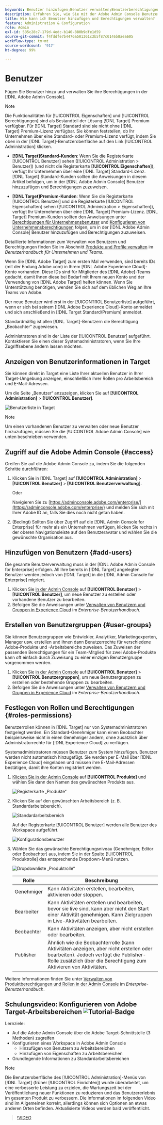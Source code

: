 ```yaml
---
keywords: Benutzer hinzufügen;Benutzer verwalten;Benutzerberechtigungen
description: Erfahren Sie, wie Sie mit der Adobe Admin Console Benutzer und deren Berechtigungen in Adobe Target verwalten können.
title: Wie kann ich Benutzer hinzufügen und Berechtigungen verwalten?
feature: Administration & Configuration
role: Admin
exl-id: 535c28c7-179d-4edc-b140-880b9dfe1d59
source-git-commit: f4fddfe7b4476a501361c3b5f87c0146b8aea605
workflow-type: tm+mt
source-wordcount: '917'
ht-degree: 99%

---
```


# Benutzer

Fügen Sie Benutzer hinzu und verwalten Sie ihre Berechtigungen in der [!DNL Adobe Admin Console].

>[!NOTE]
>
>Die Funktionalitäten für [!UICONTROL Eigenschaften] und [!UICONTROL Berechtigungen] sind als Bestandteil der Lösung [!DNL Target] Premium verfügbar. Für [!DNL Target] Standard sind sie nicht ohne [!DNL Target] Premium-Lizenz verfügbar.
>Sie können feststellen, ob Ihr Unternehmen über eine Standard- oder Premium-Lizenz verfügt, indem Sie oben in der [!DNL Target]-Benutzeroberfläche auf den Link [!UICONTROL Administration] klicken.
>
>* **[!DNL Target]Standard-Kunden**: Wenn Sie die Registerkarte [!UICONTROL Benutzer] sehen ([!UICONTROL Administration > Benutzer]) (und nicht die Registerkarte **[!UICONTROL Eigenschaften]**), verfügt Ihr Unternehmen über eine [!DNL Target] Standard-Lizenz. [!DNL Target] Standard-Kunden sollten die Anweisungen in diesem Artikel befolgen, um in der [!DNL Adobe Admin Console] Benutzer hinzuzufügen und Berechtigungen zuzuweisen.
>
>* **[!DNL Target]Premium-Kunden**: Wenn Sie die Registerkarte [!UICONTROL Benutzer] und die Registerkarte [!UICONTROL Eigenschaften] sehen ([!UICONTROL Administration > Eigenschaften]), verfügt Ihr Unternehmen über eine [!DNL Target] Premium-Lizenz. [!DNL Target] Premium-Kunden sollten den Anweisungen unter [Berechtigungen für Unternehmensbenutzer](/help/main/administrating-target/c-user-management/property-channel/property-channel.md) und [Konfigurieren von Unternehmensberechtigungen](/help/main/administrating-target/c-user-management/property-channel/properties-overview.md) folgen, um in der [!DNL Adobe Admin Console] Benutzer hinzuzufügen und Berechtigungen zuzuweisen.
>
>Detaillierte Informationen zum Verwalten von Benutzern und Berechtigungen finden Sie im Abschnitt [Produkte und Profile verwalten](https://helpx.adobe.com/de/enterprise/using/manage-products-and-profiles.html) im *Benutzerhandbuch für Unternehmen und Teams*.

Wenn Sie [!DNL Adobe Target] zum ersten Mal verwenden, sind bereits IDs (mit der Endung Adobe.com) in Ihrem [!DNL Adobe Experience Cloud]-Konto vorhanden. Diese IDs sind für Mitglieder des [!DNL Adobe]-Teams gedacht, damit Ihnen diese bei Bedarf mit Ihrem neuen Konto und der Verwendung von [!DNL Adobe Target] helfen können. Wenn Sie Unterstützung benötigen, wenden Sie sich auf dem üblichen Weg an Ihre Teams von Adobe.

Der neue Benutzer wird erst in der [!UICONTROL Benutzerliste] aufgeführt, wenn er sich bei seinem [!DNL Adobe Experience Cloud]-Konto anmeldet und sich anschließend in [!DNL Target Standard/Premium] anmeldet.

Standardmäßig ist allen [!DNL Target]-Benutzern die Berechtigung „Beobachter“ zugewiesen.

Administratoren sind in der Liste der [!UICONTROL Benutzer] aufgeführt. Kontaktieren Sie einen dieser Systemadministratoren, wenn Sie Ihre Zugriffsebene ändern lassen möchten.

## Anzeigen von Benutzerinformationen in Target

Sie können direkt in Target eine Liste Ihrer aktuellen Benutzer in Ihrer Target-Umgebung anzeigen, einschließlich ihrer Rollen pro Arbeitsbereich und E-Mail-Adressen.

Um die Seite „Benutzer“ anzuzeigen, klicken Sie auf **[!UICONTROL Administration]** > **[!UICONTROL Benutzer]**.

![Benutzerliste in Target](/help/main/administrating-target/c-user-management/c-user-management/assets/user-list-target.png)

>[!NOTE]
>
>Um einen vorhandenen Benutzer zu verwalten oder neue Benutzer hinzuzufügen, müssen Sie die [!UICONTROL Adobe Admin Console] wie unten beschrieben verwenden.

## Zugriff auf die Adobe Admin Console {#access}

Greifen Sie auf die Adobe Admin Console zu, indem Sie die folgenden Schritte durchführen:

1. Klicken Sie in [!DNL Target] auf **[!UICONTROL Administration]** > **[!UICONTROL Benutzer]** > **[!UICONTROL Benutzerverwaltung]**.

   Oder

   Navigieren Sie zu [https://adminconsole.adobe.com/enterprise/](https://adminconsole.adobe.com/enterprise/) und melden Sie sich mit Ihrer Adobe ID an, falls Sie dies noch nicht getan haben.

1. (Bedingt) Sollten Sie über Zugriff auf die [!DNL Admin Console for Enterprise] für mehr als ein Unternehmen verfügen, klicken Sie rechts in der oberen Navigationsleiste auf den Benutzeravatar und wählen Sie die gewünschte Organisation aus.

## Hinzufügen von Benutzern {#add-users}

Die gesamte Benutzerverwaltung muss in der [!DNL Adobe Admin Console for Enterprise] erfolgen. All Ihre bereits in [!DNL Target] angelegten Benutzer werden jedoch von [!DNL Target] in die [!DNL Admin Console for Enterprise] migriert.

1. Klicken Sie [in der Admin Console](/help/main/administrating-target/c-user-management/c-user-management/user-management.md#section_79796E0227D048F59BAE0AB02E544EBE) auf **[!UICONTROL Benutzer]** > **[!UICONTROL Benutzer]**, um neue Benutzer zu erstellen oder vorhandene Benutzer zu bearbeiten.
1. Befolgen Sie die Anweisungen unter [Verwalten von Benutzern und Gruppen in Experience Cloud](https://helpx.adobe.com/de/enterprise/using/users.html) im *Enterprise-Benutzerhandbuch*.

## Erstellen von Benutzergruppen {#user-groups}

Sie können Benutzergruppen wie Entwickler, Analytiker, Marketingexperten, Manager usw. erstellen und ihnen dann Benutzerrechte für verschiedene Adobe-Produkte und -Arbeitsbereiche zuweisen. Das Zuweisen der passenden Berechtigungen für ein Team-Mitglied für zwei Adobe-Produkte kann oft einfach durch Zuweisung zu einer einzigen Benutzergruppe vorgenommen werden.

1. Klicken Sie [in der Admin Console](/help/main/administrating-target/c-user-management/c-user-management/user-management.md#section_79796E0227D048F59BAE0AB02E544EBE) auf **[!UICONTROL Benutzer]** > **[!UICONTROL Benutzergruppen]**, um neue Benutzergruppen zu erstellen oder bestehende Gruppen zu bearbeiten.
1. Befolgen Sie die Anweisungen unter [Verwalten von Benutzern und Gruppen in Experience Cloud](https://helpx.adobe.com/enterprise/help/users.html) im *Enterprise-Benutzerhandbuch*.

## Festlegen von Rollen und Berechtigungen {#roles-permissions}

Benutzerrollen können in [!DNL Target] nur von Systemadministratoren festgelegt werden. Ein Standard-Genehmiger kann einen Beobachter beispielsweise nicht in einen Genehmiger ändern, ohne zusätzlich über Administratorrechte für [!DNL Experience Cloud] zu verfügen.

Systemadministratoren müssen Benutzer zum System hinzufügen. Benutzer werden nicht automatisch hinzugefügt. Sie werden per E-Mail über [!DNL Experience Cloud] eingeladen und müssen ihre E-Mail-Adressen bestätigen, damit ihre Konten registriert werden.

1. [Klicken Sie in der Admin Console](/help/main/administrating-target/c-user-management/c-user-management/user-management.md#section_79796E0227D048F59BAE0AB02E544EBE) auf **[!UICONTROL Produkte]** und wählen Sie dann den Namen des gewünschten Produkts aus.

   ![Registerkarte „Produkte“](/help/main/administrating-target/c-user-management/c-user-management/assets/workspace-publisher.png)

1. Klicken Sie auf den gewünschten Arbeitsbereich (z. B. Standardarbeitsbereich).

   ![Standardarbeitsbereich](/help/main/administrating-target/c-user-management/c-user-management/assets/default-workspace-new.png)

   Auf der Registerkarte [!UICONTROL Benutzer] werden alle Benutzer des Workspace aufgeführt.

   ![Konfigurationsbenutzer](/help/main/administrating-target/c-user-management/c-user-management/assets/configuration_users-new-publisher.png)

1. Wählen Sie das gewünschte Berechtigungsniveau (Genehmiger, Editor oder Beobachter) aus, indem Sie in der Spalte [!UICONTROL Produktrolle] das entsprechende Dropdown-Menü nutzen.

   ![Dropdownliste „Produktrolle“](/help/main/administrating-target/c-user-management/c-user-management/assets/product-role-new.png)

   | Rolle | Beschreibung |
   |--- |--- |
   | Genehmiger | Kann Aktivitäten erstellen, bearbeiten, aktivieren oder stoppen. |
   | Bearbeiter | Kann Aktivitäten erstellen und bearbeiten, bevor sie live sind, kann aber nicht den Start einer Aktivität genehmigen. Kann Zielgruppen in Live-Aktivitäten bearbeiten. |
   | Beobachter | Kann Aktivitäten anzeigen, aber nicht erstellen oder bearbeiten. |
   | Publisher | Ähnlich wie die Beobachterrolle (kann Aktivitäten anzeigen, aber nicht erstellen oder bearbeiten). Jedoch verfügt die Publisher-Rolle zusätzlich über die Berechtigung zum Aktivieren von Aktivitäten. |

Weitere Informationen finden Sie unter [Verwalten von Produktberechtigungen und Rollen in der Admin Console](https://helpx.adobe.com/de/enterprise/help/manage-permissions-and-roles.html) im *Enterprise-Benutzerhandbuch*.

## Schulungsvideo: Konfigurieren von Adobe Target-Arbeitsbereichen ![Tutorial-Badge](/help/main/assets/tutorial.png)

Lernziele:

* Auf die Adobe Admin Console über die Adobe Target-Schnittstelle (3 Methoden) zugreifen
* Konfigurieren eines Workspace in Adobe Admin Console
   * Hinzufügen von Benutzern zu Arbeitsbereichen
   * Hinzufügen von Eigenschaften zu Arbeitsbereichen
* Grundlegende Informationen zu Standardarbeitsbereichen

>[!NOTE]
>
>Die Benutzeroberfläche des [!UICONTROL Administration]-Menüs von [!DNL Target] (früher [!UICONTROL Einrichten]) wurde überarbeitet, um eine verbesserte Leistung zu erzielen, die Wartungszeit bei der Veröffentlichung neuer Funktionen zu reduzieren und das Benutzererlebnis im gesamten Produkt zu verbessern. Die Informationen im folgenden Video sind im Allgemeinen korrekt, allerdings können sich Optionen an etwas anderen Orten befinden. Aktualisierte Videos werden bald veröffentlicht.

>[!VIDEO](https://video.tv.adobe.com/v/19463/)
